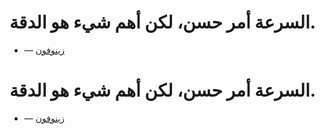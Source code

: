 

# السرعة أمر حسن، لكن أهم شيء هو الدقة.

- — <a href="/wiki/%D9%83%D8%B3%D9%8A%D9%86%D9%88%D9%81%D9%88%D9%86"
                        class="mw-redirect" title="كسينوفون">زينوفون</a>




# السرعة أمر حسن، لكن أهم شيء هو الدقة.

- — <a href="/wiki/%D9%83%D8%B3%D9%8A%D9%86%D9%88%D9%81%D9%88%D9%86"
                        class="mw-redirect" title="كسينوفون">زينوفون</a>


